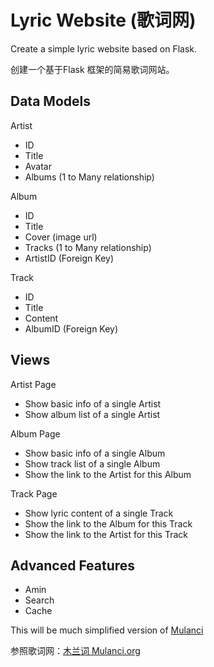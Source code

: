 # Lyric Website (歌词网)
Create a simple lyric website based on Flask.

创建一个基于Flask 框架的简易歌词网站。

## Data Models

Artist
* ID
* Title
* Avatar
* Albums (1 to Many relationship)

Album
* ID
* Title
* Cover (image url)
* Tracks (1 to Many relationship)
* ArtistID (Foreign Key)

Track
* ID
* Title
* Content
* AlbumID (Foreign Key)

## Views

Artist Page
* Show basic info of a single Artist
* Show album list of a single Artist

Album Page
* Show basic info of a single Album
* Show track list of a single Album
* Show the link to the Artist for this Album

Track Page
* Show lyric content of a single Track
* Show the link to the Album for this Track
* Show the link to the Artist for this Track

## Advanced Features
* Amin
* Search
* Cache

This will be much simplified version of [Mulanci](https://www.mulanci.org/)

参照歌词网：[木兰词 Mulanci.org](https://www.mulanci.org/)
